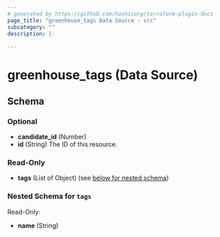 ```yaml
---
# generated by https://github.com/hashicorp/terraform-plugin-docs
page_title: "greenhouse_tags Data Source - src"
subcategory: ""
description: |-
  
---
```


# greenhouse_tags (Data Source)





<!-- schema generated by tfplugindocs -->
## Schema

### Optional

- **candidate_id** (Number)
- **id** (String) The ID of this resource.

### Read-Only

- **tags** (List of Object) (see [below for nested schema](#nestedatt--tags))

<a id="nestedatt--tags"></a>
### Nested Schema for `tags`

Read-Only:

- **name** (String)


